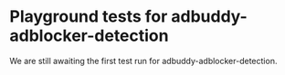 # Playground tests for adbuddy-adblocker-detection
We are still awaiting the first test run for adbuddy-adblocker-detection.
